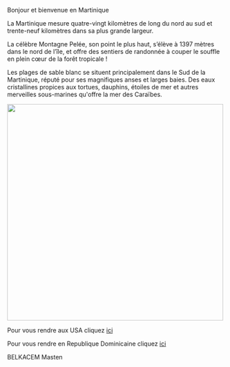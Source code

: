 Bonjour et bienvenue en Martinique

La Martinique mesure quatre-vingt kilomètres de long du nord au sud et trente-neuf kilomètres dans sa plus grande largeur.

La célèbre Montagne Pelée, son point le plus haut, s’élève à 1397 mètres dans le nord de l’île, et offre des sentiers de randonnée à couper le souffle en plein cœur de la forêt tropicale !

Les plages de sable blanc se situent principalement dans le Sud de la Martinique, réputé pour ses magnifiques anses et larges baies. Des eaux cristallines propices aux tortues, dauphins, étoiles de mer et autres merveilles sous-marines qu'offre la mer des Caraïbes.

<img src="https://www.voyageursdumonde.fr/voyage-sur-mesure/magazine-voyage/ShowPhoto/292/0" height=500px max-width=100px/>

Pour vous rendre aux USA cliquez <a href="/usa.md">ici</a>

Pour vous rendre en Republique Dominicaine cliquez <a href="/republiquedominicaine.md">ici</a>


BELKACEM Masten
